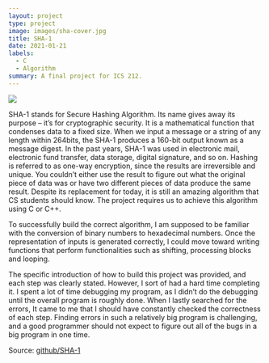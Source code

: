 ```yaml
---
layout: project
type: project
image: images/sha-cover.jpg
title: SHA-1
date: 2021-01-21
labels:
  - C
  - Algorithm 
summary: A final project for ICS 212.
---
```


<img class="ui image" src=".../images/sha.jpg">

SHA-1 stands for Secure Hashing Algorithm. Its name gives away its purpose – it’s for cryptographic security. It is a mathematical function that condenses data to a fixed size. When we input a message or a string of any length within 264bits, the SHA-1 produces a 160-bit output known as a message digest. In the past years, SHA-1 was used in electronic mail, electronic fund transfer, data storage, digital signature, and so on. Hashing is referred to as one-way encryption, since the results are irreversible and unique. You couldn’t either use the result to figure out what the original piece of data was or have two different pieces of data produce the same result. Despite its replacement for today, it is still an amazing algorithm that CS students should know. The project requires us to achieve this algorithm using C or C++.  

To successfully build the correct algorithm, I am supposed to be familiar with the conversion of binary numbers to hexadecimal numbers. Once the representation of inputs is generated correctly, I could move toward writing functions that perform functionalities such as shifting, processing blocks and looping.  

The specific introduction of how to build this project was provided, and each step was clearly stated. However, I sort of had a hard time completing it. I spent a lot of time debugging my program, as I didn’t do the debugging until the overall program is roughly done. When I lastly searched for the errors, It came to me that I should have constantly checked the correctness of each step. Finding errors in such a relatively big program is challenging, and a good programmer should not expect to figure out all of the bugs in a big program in one time. 




Source: <a href="https://github.com/jogarces/ics-313-text-game"><i class="large github icon "></i>github/SHA-1</a>

